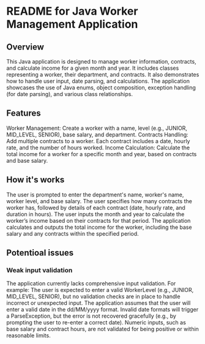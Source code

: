 <h1>README for Java Worker Management Application</h1>
<h2>Overview</h2>

<p>This Java application is designed to manage worker information, contracts, and calculate income for a given month and year. It includes classes representing a worker, their department, and contracts. It also demonstrates how to handle user input, date parsing, and calculations. The application showcases the use of Java enums, object composition, exception handling (for date parsing), and various class relationships.</p> 

<h2>Features</h2>
<p>Worker Management: Create a worker with a name, level (e.g., JUNIOR, MID_LEVEL, SENIOR), base salary, and department.
Contracts Handling: Add multiple contracts to a worker. Each contract includes a date, hourly rate, and the number of hours worked.
Income Calculation: Calculate the total income for a worker for a specific month and year, based on contracts and base salary.</p>

<h2>How it's works</h2>
<p>The user is prompted to enter the department's name, worker's name, worker level, and base salary.
The user specifies how many contracts the worker has, followed by details of each contract (date, hourly rate, and duration in hours).
The user inputs the month and year to calculate the worker’s income based on their contracts for that period.
The application calculates and outputs the total income for the worker, including the base salary and any contracts within the specified period.</p>

<h2>Potentioal issues</h2>
<h3>Weak input validation</h3>
<p>The application currently lacks comprehensive input validation. For example:
The user is expected to enter a valid WorkerLevel (e.g., JUNIOR, MID_LEVEL, SENIOR), but no validation checks are in place to handle incorrect or unexpected input.
The application assumes that the user will enter a valid date in the dd/MM/yyyy format. Invalid date formats will trigger a ParseException, but the error is not recovered gracefully (e.g., by prompting the user to re-enter a correct date).
Numeric inputs, such as base salary and contract hours, are not validated for being positive or within reasonable limits.</p>
